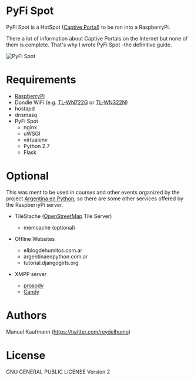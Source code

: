 # PyFi Spot

PyFi Spot is a HotSpot
([Captive Portal](https://en.wikipedia.org/wiki/Captive_portal/)) to be
ran into a RaspberryPi.

There a lot of information about Captive Portals on the Internet but
none of them is complete. That's why I wrote PyFi Spot -the definitive
guide.

![PyFi Spot](https://raw.githubusercontent.com/humitos/pyfispot/master/pyfispot_logo.png)

# Requirements

* [RaspberryPi](http://raspberrypi.org/)
* Dondle WiFi
  (e.g. [TL-WN722G](http://www.tp-link.com/en/products/details/cat-11_TL-WN722N.html)
  or
  [TL-WN322N](http://www.tp-link.com/ve/products/details/?model=TL-WN322G))
* hostapd
* dnsmasq
* PyFi Spot
  * nginx
  * uWSGI
  * virtualenv
  * Python 2.7
  * Flask

# Optional

This was ment to be used in courses and other events organized by the
project [Argentina en Python](http://argentinaenpython.com.ar/), so
there are some other services offered by the RaspberryPi server.

* TileStache ([OpenStreetMap](http://osm.org/) Tile Server)
  * memcache (optional)

* Offline Websites
  * elblogdehumitos.com.ar
  * argentinaenpython.com.ar
  * tutorial.djangogirls.org

* XMPP server
  * [prosody](http://prosody.im/)
  * [Candy](candy-chat.github.io/candy/)

# Authors

Manuel Kaufmann (https://twitter.com/reydelhumo)

# License

GNU GENERAL PUBLIC LICENSE Version 2
